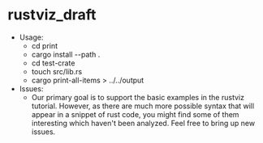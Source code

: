 # rustviz_draft
* Usage:
  * cd print
  * cargo install --path .
  * cd test-crate
  * touch src/lib.rs
  * cargo print-all-items > ../../output
* Issues:
  * Our primary goal is to support the basic examples in the rustviz tutorial. However, as there are much more possible syntax that will appear in a snippet of rust code, you might find some of them interesting which haven't been analyzed. Feel free to bring up new issues. 

